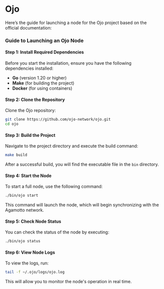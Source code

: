 # Ojo
Here’s the guide for launching a node for the Ojo project based on the official documentation:

### Guide to Launching an Ojo Node

#### Step 1: Install Required Dependencies

Before you start the installation, ensure you have the following dependencies installed:

- **Go** (version 1.20 or higher)
- **Make** (for building the project)
- **Docker** (for using containers)

#### Step 2: Clone the Repository

Clone the Ojo repository:

```bash
git clone https://github.com/ojo-network/ojo.git
cd ojo
```

#### Step 3: Build the Project

Navigate to the project directory and execute the build command:

```bash
make build
```

After a successful build, you will find the executable file in the `bin` directory.

#### Step 4: Start the Node

To start a full node, use the following command:

```bash
./bin/ojo start
```

This command will launch the node, which will begin synchronizing with the Agamotto network.

#### Step 5: Check Node Status

You can check the status of the node by executing:

```bash
./bin/ojo status
```

#### Step 6: View Node Logs

To view the logs, run:

```bash
tail -f ~/.ojo/logs/ojo.log
```

This will allow you to monitor the node's operation in real time.
